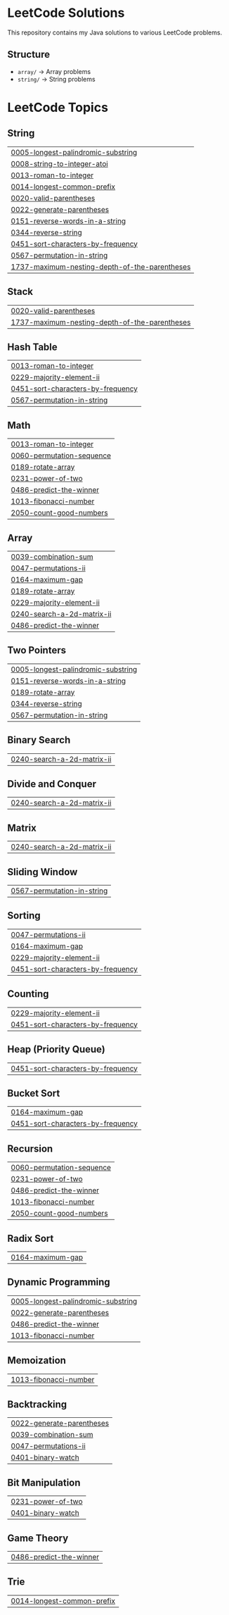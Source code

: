# LeetCode Solutions

This repository contains my Java solutions to various LeetCode problems.

## Structure
- `array/` → Array problems
- `string/` → String problems

<!---LeetCode Topics Start-->
# LeetCode Topics
## String
|  |
| ------- |
| [0005-longest-palindromic-substring](https://github.com/chaitanya-kurwade/leetcode-solutions/tree/master/0005-longest-palindromic-substring) |
| [0008-string-to-integer-atoi](https://github.com/chaitanya-kurwade/leetcode-solutions/tree/master/0008-string-to-integer-atoi) |
| [0013-roman-to-integer](https://github.com/chaitanya-kurwade/leetcode-solutions/tree/master/0013-roman-to-integer) |
| [0014-longest-common-prefix](https://github.com/chaitanya-kurwade/leetcode-solutions/tree/master/0014-longest-common-prefix) |
| [0020-valid-parentheses](https://github.com/chaitanya-kurwade/leetcode-solutions/tree/master/0020-valid-parentheses) |
| [0022-generate-parentheses](https://github.com/chaitanya-kurwade/leetcode-solutions/tree/master/0022-generate-parentheses) |
| [0151-reverse-words-in-a-string](https://github.com/chaitanya-kurwade/leetcode-solutions/tree/master/0151-reverse-words-in-a-string) |
| [0344-reverse-string](https://github.com/chaitanya-kurwade/leetcode-solutions/tree/master/0344-reverse-string) |
| [0451-sort-characters-by-frequency](https://github.com/chaitanya-kurwade/leetcode-solutions/tree/master/0451-sort-characters-by-frequency) |
| [0567-permutation-in-string](https://github.com/chaitanya-kurwade/leetcode-solutions/tree/master/0567-permutation-in-string) |
| [1737-maximum-nesting-depth-of-the-parentheses](https://github.com/chaitanya-kurwade/leetcode-solutions/tree/master/1737-maximum-nesting-depth-of-the-parentheses) |
## Stack
|  |
| ------- |
| [0020-valid-parentheses](https://github.com/chaitanya-kurwade/leetcode-solutions/tree/master/0020-valid-parentheses) |
| [1737-maximum-nesting-depth-of-the-parentheses](https://github.com/chaitanya-kurwade/leetcode-solutions/tree/master/1737-maximum-nesting-depth-of-the-parentheses) |
## Hash Table
|  |
| ------- |
| [0013-roman-to-integer](https://github.com/chaitanya-kurwade/leetcode-solutions/tree/master/0013-roman-to-integer) |
| [0229-majority-element-ii](https://github.com/chaitanya-kurwade/leetcode-solutions/tree/master/0229-majority-element-ii) |
| [0451-sort-characters-by-frequency](https://github.com/chaitanya-kurwade/leetcode-solutions/tree/master/0451-sort-characters-by-frequency) |
| [0567-permutation-in-string](https://github.com/chaitanya-kurwade/leetcode-solutions/tree/master/0567-permutation-in-string) |
## Math
|  |
| ------- |
| [0013-roman-to-integer](https://github.com/chaitanya-kurwade/leetcode-solutions/tree/master/0013-roman-to-integer) |
| [0060-permutation-sequence](https://github.com/chaitanya-kurwade/leetcode-solutions/tree/master/0060-permutation-sequence) |
| [0189-rotate-array](https://github.com/chaitanya-kurwade/leetcode-solutions/tree/master/0189-rotate-array) |
| [0231-power-of-two](https://github.com/chaitanya-kurwade/leetcode-solutions/tree/master/0231-power-of-two) |
| [0486-predict-the-winner](https://github.com/chaitanya-kurwade/leetcode-solutions/tree/master/0486-predict-the-winner) |
| [1013-fibonacci-number](https://github.com/chaitanya-kurwade/leetcode-solutions/tree/master/1013-fibonacci-number) |
| [2050-count-good-numbers](https://github.com/chaitanya-kurwade/leetcode-solutions/tree/master/2050-count-good-numbers) |
## Array
|  |
| ------- |
| [0039-combination-sum](https://github.com/chaitanya-kurwade/leetcode-solutions/tree/master/0039-combination-sum) |
| [0047-permutations-ii](https://github.com/chaitanya-kurwade/leetcode-solutions/tree/master/0047-permutations-ii) |
| [0164-maximum-gap](https://github.com/chaitanya-kurwade/leetcode-solutions/tree/master/0164-maximum-gap) |
| [0189-rotate-array](https://github.com/chaitanya-kurwade/leetcode-solutions/tree/master/0189-rotate-array) |
| [0229-majority-element-ii](https://github.com/chaitanya-kurwade/leetcode-solutions/tree/master/0229-majority-element-ii) |
| [0240-search-a-2d-matrix-ii](https://github.com/chaitanya-kurwade/leetcode-solutions/tree/master/0240-search-a-2d-matrix-ii) |
| [0486-predict-the-winner](https://github.com/chaitanya-kurwade/leetcode-solutions/tree/master/0486-predict-the-winner) |
## Two Pointers
|  |
| ------- |
| [0005-longest-palindromic-substring](https://github.com/chaitanya-kurwade/leetcode-solutions/tree/master/0005-longest-palindromic-substring) |
| [0151-reverse-words-in-a-string](https://github.com/chaitanya-kurwade/leetcode-solutions/tree/master/0151-reverse-words-in-a-string) |
| [0189-rotate-array](https://github.com/chaitanya-kurwade/leetcode-solutions/tree/master/0189-rotate-array) |
| [0344-reverse-string](https://github.com/chaitanya-kurwade/leetcode-solutions/tree/master/0344-reverse-string) |
| [0567-permutation-in-string](https://github.com/chaitanya-kurwade/leetcode-solutions/tree/master/0567-permutation-in-string) |
## Binary Search
|  |
| ------- |
| [0240-search-a-2d-matrix-ii](https://github.com/chaitanya-kurwade/leetcode-solutions/tree/master/0240-search-a-2d-matrix-ii) |
## Divide and Conquer
|  |
| ------- |
| [0240-search-a-2d-matrix-ii](https://github.com/chaitanya-kurwade/leetcode-solutions/tree/master/0240-search-a-2d-matrix-ii) |
## Matrix
|  |
| ------- |
| [0240-search-a-2d-matrix-ii](https://github.com/chaitanya-kurwade/leetcode-solutions/tree/master/0240-search-a-2d-matrix-ii) |
## Sliding Window
|  |
| ------- |
| [0567-permutation-in-string](https://github.com/chaitanya-kurwade/leetcode-solutions/tree/master/0567-permutation-in-string) |
## Sorting
|  |
| ------- |
| [0047-permutations-ii](https://github.com/chaitanya-kurwade/leetcode-solutions/tree/master/0047-permutations-ii) |
| [0164-maximum-gap](https://github.com/chaitanya-kurwade/leetcode-solutions/tree/master/0164-maximum-gap) |
| [0229-majority-element-ii](https://github.com/chaitanya-kurwade/leetcode-solutions/tree/master/0229-majority-element-ii) |
| [0451-sort-characters-by-frequency](https://github.com/chaitanya-kurwade/leetcode-solutions/tree/master/0451-sort-characters-by-frequency) |
## Counting
|  |
| ------- |
| [0229-majority-element-ii](https://github.com/chaitanya-kurwade/leetcode-solutions/tree/master/0229-majority-element-ii) |
| [0451-sort-characters-by-frequency](https://github.com/chaitanya-kurwade/leetcode-solutions/tree/master/0451-sort-characters-by-frequency) |
## Heap (Priority Queue)
|  |
| ------- |
| [0451-sort-characters-by-frequency](https://github.com/chaitanya-kurwade/leetcode-solutions/tree/master/0451-sort-characters-by-frequency) |
## Bucket Sort
|  |
| ------- |
| [0164-maximum-gap](https://github.com/chaitanya-kurwade/leetcode-solutions/tree/master/0164-maximum-gap) |
| [0451-sort-characters-by-frequency](https://github.com/chaitanya-kurwade/leetcode-solutions/tree/master/0451-sort-characters-by-frequency) |
## Recursion
|  |
| ------- |
| [0060-permutation-sequence](https://github.com/chaitanya-kurwade/leetcode-solutions/tree/master/0060-permutation-sequence) |
| [0231-power-of-two](https://github.com/chaitanya-kurwade/leetcode-solutions/tree/master/0231-power-of-two) |
| [0486-predict-the-winner](https://github.com/chaitanya-kurwade/leetcode-solutions/tree/master/0486-predict-the-winner) |
| [1013-fibonacci-number](https://github.com/chaitanya-kurwade/leetcode-solutions/tree/master/1013-fibonacci-number) |
| [2050-count-good-numbers](https://github.com/chaitanya-kurwade/leetcode-solutions/tree/master/2050-count-good-numbers) |
## Radix Sort
|  |
| ------- |
| [0164-maximum-gap](https://github.com/chaitanya-kurwade/leetcode-solutions/tree/master/0164-maximum-gap) |
## Dynamic Programming
|  |
| ------- |
| [0005-longest-palindromic-substring](https://github.com/chaitanya-kurwade/leetcode-solutions/tree/master/0005-longest-palindromic-substring) |
| [0022-generate-parentheses](https://github.com/chaitanya-kurwade/leetcode-solutions/tree/master/0022-generate-parentheses) |
| [0486-predict-the-winner](https://github.com/chaitanya-kurwade/leetcode-solutions/tree/master/0486-predict-the-winner) |
| [1013-fibonacci-number](https://github.com/chaitanya-kurwade/leetcode-solutions/tree/master/1013-fibonacci-number) |
## Memoization
|  |
| ------- |
| [1013-fibonacci-number](https://github.com/chaitanya-kurwade/leetcode-solutions/tree/master/1013-fibonacci-number) |
## Backtracking
|  |
| ------- |
| [0022-generate-parentheses](https://github.com/chaitanya-kurwade/leetcode-solutions/tree/master/0022-generate-parentheses) |
| [0039-combination-sum](https://github.com/chaitanya-kurwade/leetcode-solutions/tree/master/0039-combination-sum) |
| [0047-permutations-ii](https://github.com/chaitanya-kurwade/leetcode-solutions/tree/master/0047-permutations-ii) |
| [0401-binary-watch](https://github.com/chaitanya-kurwade/leetcode-solutions/tree/master/0401-binary-watch) |
## Bit Manipulation
|  |
| ------- |
| [0231-power-of-two](https://github.com/chaitanya-kurwade/leetcode-solutions/tree/master/0231-power-of-two) |
| [0401-binary-watch](https://github.com/chaitanya-kurwade/leetcode-solutions/tree/master/0401-binary-watch) |
## Game Theory
|  |
| ------- |
| [0486-predict-the-winner](https://github.com/chaitanya-kurwade/leetcode-solutions/tree/master/0486-predict-the-winner) |
## Trie
|  |
| ------- |
| [0014-longest-common-prefix](https://github.com/chaitanya-kurwade/leetcode-solutions/tree/master/0014-longest-common-prefix) |
<!---LeetCode Topics End-->